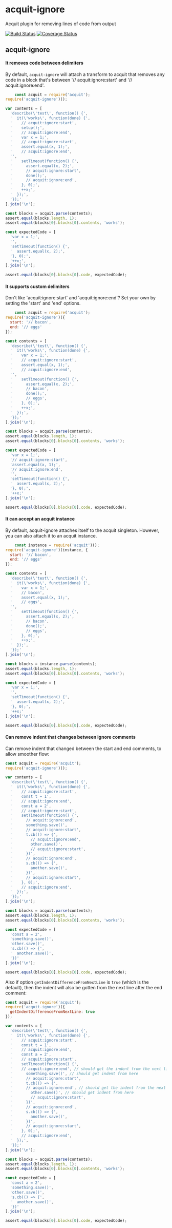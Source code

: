 # acquit-ignore

Acquit plugin for removing lines of code from output

[![Build Status](https://travis-ci.org/vkarpov15/acquit-ignore.svg?branch=master)](https://travis-ci.org/vkarpov15/acquit-ignore)
[![Coverage Status](https://coveralls.io/repos/vkarpov15/acquit-ignore/badge.svg?branch=master&service=github)](https://coveralls.io/github/vkarpov15/acquit-ignore?branch=master)

## acquit-ignore

#### It removes code between delimiters

By default, `acquit-ignore` will attach a transform to acquit
that removes any code in a block that's between
'// acquit:ignore:start' and '// acquit:ignore:end'.

```javascript
    const acquit = require('acquit');
require('acquit-ignore')();

var contents = [
  'describe(\'test\', function() {',
  '  it(\'works\', function(done) {',
  '    // acquit:ignore:start',
  '    setup();',
  '    // acquit:ignore:end',
  '    var x = 1;',
  '    // acquit:ignore:start',
  '    assert.equal(x, 1);',
  '    // acquit:ignore:end',
  '',
  '    setTimeout(function() {',
  '      assert.equal(x, 2);',
  '      // acquit:ignore:start',
  '      done();',
  '      // acquit:ignore:end',
  '    }, 0);',
  '    ++x;',
  '  });',
  '});'
].join('\n');

const blocks = acquit.parse(contents);
assert.equal(blocks.length, 1);
assert.equal(blocks[0].blocks[0].contents, 'works');

const expectedCode = [
  'var x = 1;',
  '',
  'setTimeout(function() {',
  '  assert.equal(x, 2);',
  '}, 0);',
  '++x;',
].join('\n');

assert.equal(blocks[0].blocks[0].code, expectedCode);
```

#### It supports custom delimiters

Don't like 'acquit:ignore:start' and 'acquit:ignore:end'?
Set your own by setting the 'start' and 'end' options.

```javascript
    const acquit = require('acquit');
require('acquit-ignore')({
  start: '// bacon',
  end: '// eggs'
});

const contents = [
  'describe(\'test\', function() {',
  '  it(\'works\', function(done) {',
  '    var x = 1;',
  '    // acquit:ignore:start',
  '    assert.equal(x, 1);',
  '    // acquit:ignore:end',
  '',
  '    setTimeout(function() {',
  '      assert.equal(x, 2);',
  '      // bacon',
  '      done();',
  '      // eggs',
  '    }, 0);',
  '    ++x;',
  '  });',
  '});'
].join('\n');

const blocks = acquit.parse(contents);
assert.equal(blocks.length, 1);
assert.equal(blocks[0].blocks[0].contents, 'works');

const expectedCode = [
  'var x = 1;',
  '// acquit:ignore:start',
  'assert.equal(x, 1);',
  '// acquit:ignore:end',
  '',
  'setTimeout(function() {',
  '  assert.equal(x, 2);',
  '}, 0);',
  '++x;'
].join('\n');

assert.equal(blocks[0].blocks[0].code, expectedCode);
```

#### It can accept an acquit instance

By default, acquit-ignore attaches itself to the acquit
singleton. However, you can also attach it to an acquit
instance.

```javascript
    const instance = require('acquit')();
require('acquit-ignore')(instance, {
  start: '// bacon',
  end: '// eggs'
});

const contents = [
  'describe(\'test\', function() {',
  '  it(\'works\', function(done) {',
  '    var x = 1;',
  '    // bacon',
  '    assert.equal(x, 1);',
  '    // eggs',
  '',
  '    setTimeout(function() {',
  '      assert.equal(x, 2);',
  '      // bacon',
  '      done();',
  '      // eggs',
  '    }, 0);',
  '    ++x;',
  '  });',
  '});'
].join('\n');

const blocks = instance.parse(contents);
assert.equal(blocks.length, 1);
assert.equal(blocks[0].blocks[0].contents, 'works');

const expectedCode = [
  'var x = 1;',
  '',
  'setTimeout(function() {',
  '  assert.equal(x, 2);',
  '}, 0);',
  '++x;'
].join('\n');

assert.equal(blocks[0].blocks[0].code, expectedCode);
```

#### Can remove indent that changes between ignore comments

Can remove indent that changed between the start and end comments, to allow smoother flow:

```javascript
const acquit = require('acquit');
require('acquit-ignore')();

var contents = [
  'describe(\'test\', function() {',
  '  it(\'works\', function(done) {',
  '    // acquit:ignore:start',
  '    const t = 1',
  '    // acquit:ignore:end',
  '    const a = 2',
  '    // acquit:ignore:start',
  '    setTimeout(function() {',
  '      // acquit:ignore:end',
  '      something.save()',
  '      // acquit:ignore:start',
  '      t.cb(() => {',
  '        // acquit:ignore:end',
  '        other.save()',
  '        // acquit:ignore:start',
  '      })',
  '      // acquit:ignore:end',
  '      s.cb(() => {',
  '        another.save()',
  '      })',
  '      // acquit:ignore:start',
  '    }, 0);',
  '    // acquit:ignore:end',
  '  });',
  '});'
].join('\n');

const blocks = acquit.parse(contents);
assert.equal(blocks.length, 1);
assert.equal(blocks[0].blocks[0].contents, 'works');

const expectedCode = [
  'const a = 2',
  'something.save()',
  'other.save()',
  's.cb(() => {',
  '  another.save()',
  '})'
].join('\n');

assert.equal(blocks[0].blocks[0].code, expectedCode);
```

Also if option `getIndentDifferenceFromNextLine` is `true` (which is the default), then the indent will also be gotten from the next line after the end comment:

```javascript
const acquit = require('acquit');
require('acquit-ignore')({
  getIndentDifferenceFromNextLine: true
});

var contents = [
  'describe(\'test\', function() {',
  '  it(\'works\', function(done) {',
  '    // acquit:ignore:start',
  '    const t = 1',
  '    // acquit:ignore:end',
  '    const a = 2',
  '    // acquit:ignore:start',
  '    setTimeout(function() {',
  '    // acquit:ignore:end', // should get the indent from the next line
  '      something.save()', // should get indent from here
  '      // acquit:ignore:start',
  '      t.cb(() => {',
  '      // acquit:ignore:end', // should get the indent from the next line
  '        other.save()', // should get indent from here
  '        // acquit:ignore:start',
  '      })',
  '      // acquit:ignore:end',
  '      s.cb(() => {',
  '        another.save()',
  '      })',
  '      // acquit:ignore:start',
  '    }, 0);',
  '    // acquit:ignore:end',
  '  });',
  '});'
].join('\n');

const blocks = acquit.parse(contents);
assert.equal(blocks.length, 1);
assert.equal(blocks[0].blocks[0].contents, 'works');

const expectedCode = [
  'const a = 2',
  'something.save()',
  'other.save()',
  's.cb(() => {',
  '  another.save()',
  '})'
].join('\n');

assert.equal(blocks[0].blocks[0].code, expectedCode);
```
